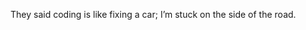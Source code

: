 They said coding is like fixing a car; I’m stuck on the side of the road.

<!---
Mewxy011/Mewxy011 is a ✨ special ✨ repository because its `README.md` (this file) appears on your GitHub profile.
You can click the Preview link to take a look at your changes.
--->
